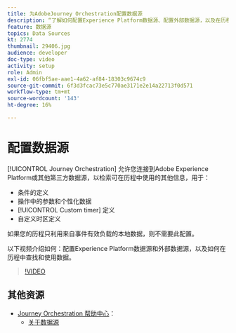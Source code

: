 ```yaml
---
title: 为AdobeJourney Orchestration配置数据源
description: “了解如何配置Experience Platform数据源、配置外部数据源，以及在历程中查找和使用数据。”
feature: 数据源
topics: Data Sources
kt: 2774
thumbnail: 29406.jpg
audience: developer
doc-type: video
activity: setup
role: Admin
exl-id: 06fbf5ae-aae1-4a62-af84-18303c9674c9
source-git-commit: 6f3d3fcac73e5c770ae3171e2e14a22713f0d571
workflow-type: tm+mt
source-wordcount: '143'
ht-degree: 16%

---
```


# 配置数据源

[!UICONTROL Journey Orchestration] 允许您连接到Adobe Experience Platform或其他第三方数据源，以检索可在历程中使用的其他信息，用于：

* 条件的定义
* 操作中的参数和个性化数据
* [!UICONTROL Custom timer] 定义
* 自定义时区定义

如果您的历程只利用来自事件有效负载的本地数据，则不需要此配置。

以下视频介绍如何：配置Experience Platform数据源和外部数据源，以及如何在历程中查找和使用数据。

>[!VIDEO](https://video.tv.adobe.com/v/29406?quality=12)

## 其他资源

* [Journey Orchestration 帮助中心](https://docs.adobe.com/content/help/zh-Hans/journeys/using/journey-orchestration-home.html)：
   * [关于数据源](https://docs.adobe.com/content/help/en/journeys/using/data-source-journeys/about-data-sources.html)
